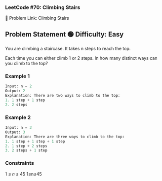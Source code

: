 ### LeetCode #70: Climbing Stairs
🔗 Problem Link: Climbing Stairs

## Problem Statement 🟢 Difficulty: Easy
You are climbing a staircase. It takes n steps to reach the top.

Each time you can either climb 1 or 2 steps. In how many distinct ways can you climb to the top?

### Example 1
```python
Input: n = 2
Output: 2
Explanation: There are two ways to climb to the top:
1. 1 step + 1 step
2. 2 steps
```
### Example 2
```python
Input: n = 3
Output: 3
Explanation: There are three ways to climb to the top:
1. 1 step + 1 step + 1 step
2. 1 step + 2 steps
3. 2 steps + 1 step
```
### Constraints
1
≤
𝑛
≤
45
1≤n≤45
